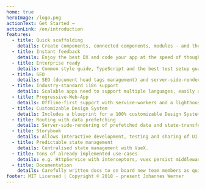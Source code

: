 ```yaml
---
home: true
heroImage: /logo.png
actionText: Get Started →
actionLink: /en/introduction
features:
  - title: Quick scaffolding
    details: Create components, connected components, modules - and their tests - right from the CLI
  - title: Instant feedback
    details: Enjoy the best DX and code your app at the speed of thought! With HMR for client and server
  - title: Enterprise ready
    details: Common style guide, TypeScript and the best test setup guarantee code quality and non-breaking changes
  - title: SEO
    details: SEO (document head tags management) and server-side-rendering for search engines
  - title: Industry-standard i18n support
    details: Scalable apps need to support multiple languages, easily add and support multiple languages
  - title: Progressive-Web-App
    details: Offline-first support with service-workers and a lighthouse score as high as possible
  - title: Customizable Design System
    details: Includes a blueprint for a 100% customizable Design System with a huge amount of components
  - title: Routing with data prefetching
    details: Server-side-rendering of prefetched data and state-transfer from server to client
  - title: Storybook
    details: Allows interactive development, testing and sharing of UI components in various property states
  - title: Predictable state management
    details: Centralised state management with VueX.
  - title: Tons of already implemented use-cases
    details: e.g. HttpService with interceptors, vuex persist middleware, redirect scenarios, configs for different environments, etc.
  - title: Documentation
    details: Carefully written docs to on board new team members as quickly as possible
footer: MIT Licensed | Copyright © 2018 - present Johannes Werner
---
```


